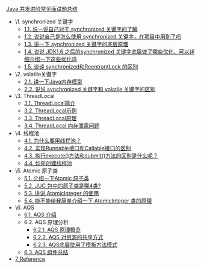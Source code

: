 [Java 并发进阶常见面试题总结](https://github.com/Snailclimb/JavaGuide/blob/master/docs/java/Multithread/JavaConcurrencyAdvancedCommonInterviewQuestions.md#java-并发进阶常见面试题总结)

- \1. synchronized 关键字
  - [1.1. 说一说自己对于 synchronized 关键字的了解](https://github.com/Snailclimb/JavaGuide/blob/master/docs/java/Multithread/JavaConcurrencyAdvancedCommonInterviewQuestions.md#11-说一说自己对于-synchronized-关键字的了解)
  - [1.2. 说说自己是怎么使用 synchronized 关键字，在项目中用到了吗](https://github.com/Snailclimb/JavaGuide/blob/master/docs/java/Multithread/JavaConcurrencyAdvancedCommonInterviewQuestions.md#12-说说自己是怎么使用-synchronized-关键字在项目中用到了吗)
  - [1.3. 讲一下 synchronized 关键字的底层原理](https://github.com/Snailclimb/JavaGuide/blob/master/docs/java/Multithread/JavaConcurrencyAdvancedCommonInterviewQuestions.md#13-讲一下-synchronized-关键字的底层原理)
  - [1.4. 说说 JDK1.6 之后的synchronized 关键字底层做了哪些优化，可以详细介绍一下这些优化吗](https://github.com/Snailclimb/JavaGuide/blob/master/docs/java/Multithread/JavaConcurrencyAdvancedCommonInterviewQuestions.md#14-说说-jdk16-之后的synchronized-关键字底层做了哪些优化可以详细介绍一下这些优化吗)
  - [1.5. 谈谈 synchronized和ReentrantLock 的区别](https://github.com/Snailclimb/JavaGuide/blob/master/docs/java/Multithread/JavaConcurrencyAdvancedCommonInterviewQuestions.md#15-谈谈-synchronized和reentrantlock-的区别)
- \2. volatile关键字
  - [2.1. 讲一下Java内存模型](https://github.com/Snailclimb/JavaGuide/blob/master/docs/java/Multithread/JavaConcurrencyAdvancedCommonInterviewQuestions.md#21-讲一下java内存模型)
  - [2.2. 说说 synchronized 关键字和 volatile 关键字的区别](https://github.com/Snailclimb/JavaGuide/blob/master/docs/java/Multithread/JavaConcurrencyAdvancedCommonInterviewQuestions.md#22-说说-synchronized-关键字和-volatile-关键字的区别)
- \3. ThreadLocal
  - [3.1. ThreadLocal简介](https://github.com/Snailclimb/JavaGuide/blob/master/docs/java/Multithread/JavaConcurrencyAdvancedCommonInterviewQuestions.md#31-threadlocal简介)
  - [3.2. ThreadLocal示例](https://github.com/Snailclimb/JavaGuide/blob/master/docs/java/Multithread/JavaConcurrencyAdvancedCommonInterviewQuestions.md#32-threadlocal示例)
  - [3.3. ThreadLocal原理](https://github.com/Snailclimb/JavaGuide/blob/master/docs/java/Multithread/JavaConcurrencyAdvancedCommonInterviewQuestions.md#33-threadlocal原理)
  - [3.4. ThreadLocal 内存泄露问题](https://github.com/Snailclimb/JavaGuide/blob/master/docs/java/Multithread/JavaConcurrencyAdvancedCommonInterviewQuestions.md#34-threadlocal-内存泄露问题)
- \4. 线程池
  - [4.1. 为什么要用线程池？](https://github.com/Snailclimb/JavaGuide/blob/master/docs/java/Multithread/JavaConcurrencyAdvancedCommonInterviewQuestions.md#41-为什么要用线程池)
  - [4.2. 实现Runnable接口和Callable接口的区别](https://github.com/Snailclimb/JavaGuide/blob/master/docs/java/Multithread/JavaConcurrencyAdvancedCommonInterviewQuestions.md#42-实现runnable接口和callable接口的区别)
  - [4.3. 执行execute()方法和submit()方法的区别是什么呢？](https://github.com/Snailclimb/JavaGuide/blob/master/docs/java/Multithread/JavaConcurrencyAdvancedCommonInterviewQuestions.md#43-执行execute方法和submit方法的区别是什么呢)
  - [4.4. 如何创建线程池](https://github.com/Snailclimb/JavaGuide/blob/master/docs/java/Multithread/JavaConcurrencyAdvancedCommonInterviewQuestions.md#44-如何创建线程池)
- \5. Atomic 原子类
  - [5.1. 介绍一下Atomic 原子类](https://github.com/Snailclimb/JavaGuide/blob/master/docs/java/Multithread/JavaConcurrencyAdvancedCommonInterviewQuestions.md#51-介绍一下atomic-原子类)
  - [5.2. JUC 包中的原子类是哪4类?](https://github.com/Snailclimb/JavaGuide/blob/master/docs/java/Multithread/JavaConcurrencyAdvancedCommonInterviewQuestions.md#52-juc-包中的原子类是哪4类)
  - [5.3. 讲讲 AtomicInteger 的使用](https://github.com/Snailclimb/JavaGuide/blob/master/docs/java/Multithread/JavaConcurrencyAdvancedCommonInterviewQuestions.md#53-讲讲-atomicinteger-的使用)
  - [5.4. 能不能给我简单介绍一下 AtomicInteger 类的原理](https://github.com/Snailclimb/JavaGuide/blob/master/docs/java/Multithread/JavaConcurrencyAdvancedCommonInterviewQuestions.md#54-能不能给我简单介绍一下-atomicinteger-类的原理)
- \6. AQS
  - [6.1. AQS 介绍](https://github.com/Snailclimb/JavaGuide/blob/master/docs/java/Multithread/JavaConcurrencyAdvancedCommonInterviewQuestions.md#61-aqs-介绍)
  - 6.2. AQS 原理分析
    - [6.2.1. AQS 原理概览](https://github.com/Snailclimb/JavaGuide/blob/master/docs/java/Multithread/JavaConcurrencyAdvancedCommonInterviewQuestions.md#621-aqs-原理概览)
    - [6.2.2. AQS 对资源的共享方式](https://github.com/Snailclimb/JavaGuide/blob/master/docs/java/Multithread/JavaConcurrencyAdvancedCommonInterviewQuestions.md#622-aqs-对资源的共享方式)
    - [6.2.3. AQS底层使用了模板方法模式](https://github.com/Snailclimb/JavaGuide/blob/master/docs/java/Multithread/JavaConcurrencyAdvancedCommonInterviewQuestions.md#623-aqs底层使用了模板方法模式)
  - [6.3. AQS 组件总结](https://github.com/Snailclimb/JavaGuide/blob/master/docs/java/Multithread/JavaConcurrencyAdvancedCommonInterviewQuestions.md#63-aqs-组件总结)
- [7 Reference](https://github.com/Snailclimb/JavaGuide/blob/master/docs/java/Multithread/JavaConcurrencyAdvancedCommonInterviewQuestions.md#7-reference)





